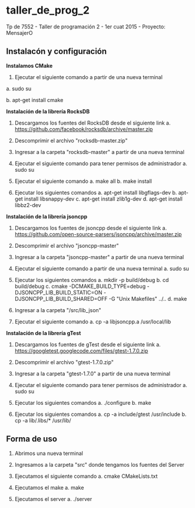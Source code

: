 # taller_de_prog_2
Tp de 7552 - Taller de programación 2 - 1er cuat 2015 - Proyecto: MensajerO

Instalacón y configuración
--------------------------------------------

**Instalamos CMake**

1. Ejecutar el siguiente comando a partir de una nueva terminal

a. sudo su

b. apt-get install cmake


**Instalación de la librería RocksDB**

1. Descargamos los fuentes del RocksDB desde el siguiente link
	a. https://github.com/facebook/rocksdb/archive/master.zip

2. Descomprimir el archivo "rocksdb-master.zip"

3. Ingresar a la carpeta "rocksdb-master" a partir de una nueva terminal

4. Ejecutar el siguiente comando para tener permisos de administrador 
	a. sudo su

5. Ejecutar el siguiente comando 
	a. make all
	b. make install

6. Ejecutar los siguientes comandos
	a. apt-get install libgflags-dev
	b. apt-get install libsnappy-dev
	c. apt-get install zlib1g-dev
	d. apt-get install libbz2-dev


**Instalación de la librería jsoncpp** 

1. Descargamos los fuentes de jsoncpp desde el siguiente link
	a. https://github.com/open-source-parsers/jsoncpp/archive/master.zip

2. Descomprimir el archivo "jsoncpp-master"

3. Ingresar a la carpeta "jsoncpp-master" a partir de una nueva terminal

4. Ejecutar el siguiente comando a partir de una nueva terminal
	a. sudo su

5. Ejecutar los siguientes comandos
	a. mkdir -p build/debug
	b. cd build/debug
	c. cmake -DCMAKE_BUILD_TYPE=debug -DJSONCPP_LIB_BUILD_STATIC=ON -DJSONCPP_LIB_BUILD_SHARED=OFF -G "Unix Makefiles" ../..
	d. make

6. Ingresar a la carpeta "/src/lib_json"

7. Ejecutar el siguiente comando 
	a. cp -a libjsoncpp.a /usr/local/lib


**Instalación de la librería gTest** 

1. Descargamos los fuentes de gTest desde el siguiente link
	a. https://googletest.googlecode.com/files/gtest-1.7.0.zip

2. Descomprimir el archivo "gtest-1.7.0.zip"

3. Ingresar a la carpeta "gtest-1.7.0" a partir de una nueva terminal

4. Ejecutar el siguiente comando para tener permisos de administrador 
	a. sudo su

5. Ejecutar los siguientes comandos
	a. ./configure
	b. make

6. Ejecutar los siguientes comandos
	a. cp -a include/gtest /usr/include
	b. cp -a lib/.libs/* /usr/lib/


Forma de uso
--------------------------------------------

1. Abrimos una nueva terminal

2. Ingresamos a la carpeta "src" donde tengamos los fuentes del Server

3. Ejecutamos el siguiente comando
	a. cmake CMakeLists.txt

4. Ejecutamos el make
	a. make

5. Ejecutamos el server
	a. ./server